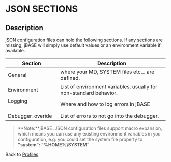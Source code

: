 # JSON SECTIONS

<PageHeader />

## Description

jSON configuration files can hold the following sections. If any sections are missing, jBASE will simply use default values or an environment variable if available.


| Section | Description |
| --- | --- |
| General | where your MD, SYSTEM files etc… are defined. |
| Environment             | List of environment variables, usually for non-standard behavior. |
| Logging                       | Where and how to log errors in jBASE |
| Debugger\_overide   | List of errors to not go into the debugger. |

> **Note:**jBASE .JSON configuration files support macro expansion, which means you can use any existing environment variables in you configuration, e.g. you could set the system file property to **"system": "%HOME%\\SYSTEM"**

Back to [Profiles](./../jbase-profiles)
